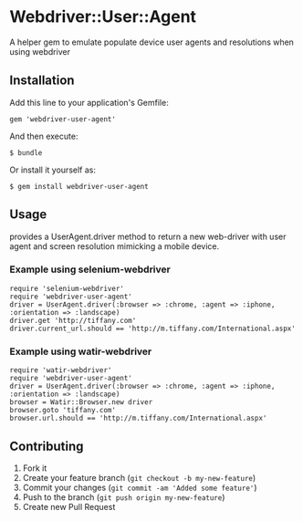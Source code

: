 # Webdriver::User::Agent

A helper gem to emulate populate device user agents and resolutions when using webdriver

## Installation

Add this line to your application's Gemfile:

    gem 'webdriver-user-agent'

And then execute:

    $ bundle

Or install it yourself as:

    $ gem install webdriver-user-agent

## Usage

provides a UserAgent.driver method to return a new web-driver with user agent and screen resolution mimicking a mobile device.

### Example using selenium-webdriver

	require 'selenium-webdriver'
	require 'webdriver-user-agent'
	driver = UserAgent.driver(:browser => :chrome, :agent => :iphone, :orientation => :landscape)
	driver.get 'http://tiffany.com'
	driver.current_url.should == 'http://m.tiffany.com/International.aspx'

### Example using watir-webdriver

	require 'watir-webdriver'
	require 'webdriver-user-agent'
	driver = UserAgent.driver(:browser => :chrome, :agent => :iphone, :orientation => :landscape)
	browser = Watir::Browser.new driver
	browser.goto 'tiffany.com'
	browser.url.should == 'http://m.tiffany.com/International.aspx'

## Contributing

1. Fork it
2. Create your feature branch (`git checkout -b my-new-feature`)
3. Commit your changes (`git commit -am 'Added some feature'`)
4. Push to the branch (`git push origin my-new-feature`)
5. Create new Pull Request
